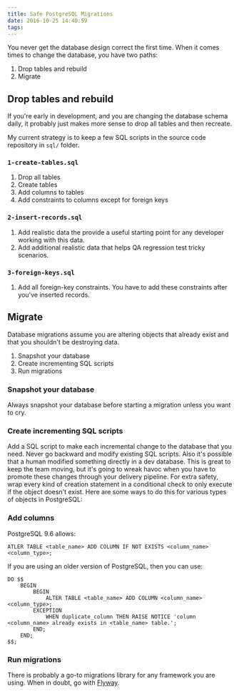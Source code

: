 ```yaml
---
title: Safe PostgreSQL Migrations
date: 2016-10-25 14:40:59
tags:
---
```



You never get the database design correct the first time. When it comes times to change the database, you have two paths:

1. Drop tables and rebuild
2. Migrate

## Drop tables and rebuild

If you're early in development, and you are changing the database schema daily, it probably just makes more sense to drop all tables and then recreate.

My current strategy is to keep a few SQL scripts in the source code repository in `sql/` folder.

### `1-create-tables.sql`

1. Drop all tables
2. Create tables
3. Add columns to tables
4. Add constraints to columns except for foreign keys

### `2-insert-records.sql`

1. Add realistic data the provide a useful starting point for any developer working with this data.
2. Add additional realistic data that helps QA regression test tricky scenarios.

### `3-foreign-keys.sql`

1. Add all foreign-key constraints. You have to add these constraints after you've inserted records.

## Migrate

Database migrations assume you are altering objects that already exist and that you shouldn't be destroying data.

1. Snapshot your database
2. Create incrementing SQL scripts
3. Run migrations

### Snapshot your database

Always snapshot your database before starting a migration unless you want to cry.

### Create incrementing SQL scripts

Add a SQL script to make each incremental change to the database that you need. Never go backward and modify existing SQL scripts. Also it's possible that a human modified something directly in a dev database. This is great to keep the team moving, but it's going to wreak havoc when you have to promote these changes through your delivery pipeline. For extra safety, wrap every kind of creation statement in a conditional check to only execute if the object doesn't exist. Here are some ways to do this for various types of objects in PostgreSQL:

### Add columns

PostgreSQL 9.6 allows:

```
ATLER TABLE <table_name> ADD COLUMN IF NOT EXISTS <column_name> <column_type>;
```

If you are using an older version of PostgreSQL, then you can use:

```
DO $$
    BEGIN
        BEGIN
            ALTER TABLE <table_name> ADD COLUMN <column_name> <column_type>;
        EXCEPTION
            WHEN duplicate_column THEN RAISE NOTICE 'column <column_name> already exists in <table_name> table.';
        END;
    END;
$$;
```

### Run migrations

There is probably a go-to migrations library for any framework you are using. When in doubt, go with [Flyway](https://flywaydb.org/).
